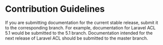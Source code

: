 # Contribution Guidelines

If you are submitting documentation for the current stable release, submit it to the corresponding branch.
For example, documentation for Laravel ACL 5.1 would be submitted to the 5.1 branch.
Documentation intended for the next release of Laravel ACL should be submitted to the master branch.